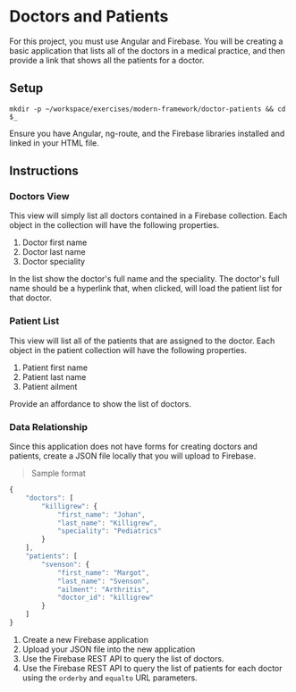 # Doctors and Patients

For this project, you must use Angular and Firebase. You will be creating a basic application that lists all of the doctors in a medical practice, and then provide a link that shows all the patients for a doctor.

## Setup

```
mkdir -p ~/workspace/exercises/modern-framework/doctor-patients && cd $_
```

Ensure you have Angular, ng-route, and the Firebase libraries installed and linked in your HTML file.

## Instructions

### Doctors View

This view will simply list all doctors contained in a Firebase collection. Each object in the collection will have the following properties.

1. Doctor first name
1. Doctor last name
1. Doctor speciality

In the list show the doctor's full name and the speciality. The doctor's full name should be a hyperlink that, when clicked, will load the patient list for that doctor.

### Patient List

This view will list all of the patients that are assigned to the doctor. Each object in the patient collection will have the following properties.

1. Patient first name
1. Patient last name
1. Patient ailment

Provide an affordance to show the list of doctors.

### Data Relationship

Since this application does not have forms for creating doctors and patients, create a JSON file locally that you will upload to Firebase.

> Sample format

```js
{
    "doctors": [
        "killigrew": {
            "first_name": "Johan",
            "last_name": "Killigrew",
            "speciality": "Pediatrics"
        }
    ],
    "patients": [
        "svenson": {
            "first_name": "Margot",
            "last_name": "Svenson",
            "ailment": "Arthritis",
            "doctor_id": "killigrew"
        }
    ]
}
```

1. Create a new Firebase application
1. Upload your JSON file into the new application
1. Use the Firebase REST API to query the list of doctors.
1. Use the Firebase REST API to query the list of patients for each doctor using the `orderby` and `equalto` URL parameters.

